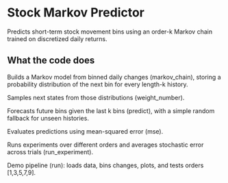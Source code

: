 # Stock Markov Predictor
Predicts short-term stock movement bins using an order-k Markov chain trained on discretized daily returns.


## What the code does

Builds a Markov model from binned daily changes (markov_chain), storing a probability distribution of the next bin for every length-k history.

Samples next states from those distributions (weight_number).

Forecasts future bins given the last k bins (predict), with a simple random fallback for unseen histories.

Evaluates predictions using mean-squared error (mse).

Runs experiments over different orders and averages stochastic error across trials (run_experiment).

Demo pipeline (run): loads data, bins changes, plots, and tests orders [1,3,5,7,9].
